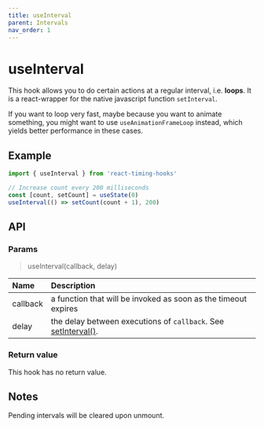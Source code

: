 ```yaml
---
title: useInterval
parent: Intervals
nav_order: 1
---
```


# useInterval

This hook allows you to do certain actions at a regular interval, i.e. **loops**. 
It is a react-wrapper for the native javascript function `setInterval`.

If you want to loop very fast, maybe because you want to animate something, you might want to use `useAnimationFrameLoop` instead, which yields better performance in these cases.

## Example

```javascript
import { useInterval } from 'react-timing-hooks'

// Increase count every 200 milliseconds
const [count, setCount] = useState(0)
useInterval(() => setCount(count + 1), 200)
```

## API

### Params

> useInterval(callback, delay)

| Name         | Description                                                          |
|:-------------|:---------------------------------------------------------------------|
| callback     | a function that will be invoked as soon as the timeout expires       |
| delay        | the delay between executions of `callback`. See [setInterval()](https://developer.mozilla.org/en-US/docs/Web/API/setInterval). 

### Return value

This hook has no return value.

## Notes

Pending intervals will be cleared upon unmount.
